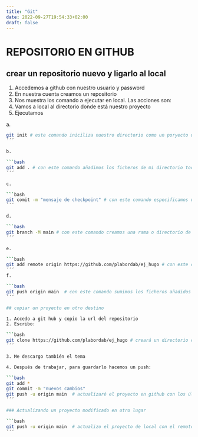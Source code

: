 ```yaml
---
title: "Git"
date: 2022-09-27T19:54:33+02:00
draft: false
---
```


# REPOSITORIO EN GITHUB

## crear un repositorio nuevo y ligarlo al local

1. Accedemos a github con nuestro usuario y password
2. En nuestra cuenta creamos un repositorio
3. Nos muestra los comando a ejecutar en local. Las acciones son:
4. Vamos a local al directorio donde está nuestro proyecto
5. Ejecutamos 

a.

```bash
git init # este comando iniciliza nuestro directorio como un poryecto de git. Habrá creado un directorio llamado .git
´´´

b. 

```bash
git add . # con este comando añadimos los ficheros de mi directorio todos por especificar .) al repositorio
´´´

c.

```bash
git comit -m "mensaje de checkpoint" # con este comando especificamos un mensaje para los cambios actuales
´´´

d. 

```bash
git branch -M main # con este comando creamos una rama o directorio de trabajo asociado al repositorio local
´´´

e.

```bash
git add remote origin https://github.com/plabordab/ej_hugo # con este comando ligamos el repositorio local al remoto
´´´
f.

```bash
git push origin main  # con este comando sumimos los ficheros añadidos al remoto
´´´

## copiar un proyecto en otro destino

1. Accedo a git hub y copio la url del repositorio
2. Escribo:

```bash
git clone https://github.com/plabordab/ej_hugo # creará un directorio con el nombre del proyecto y todo el contenido (sólo se hace la primera vez)
´´´

3. Me descargo también el tema

4. Después de trabajar, para guardarlo hacemos un push:

```bash
git add *
git commit -m "nuevos cambios"
git push -u origin main  # actualizaré el proyecto en github con los últimos cambios
´´´

### Actualizando un proyecto modificado en otro lugar

```bash
git push -u origin main  # actualizo el proyecto de local con el remoto
´´´
